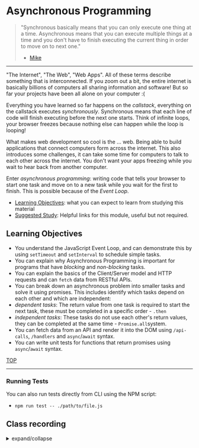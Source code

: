 # Asynchronous Programming

> "Synchronous basically means that you can only execute one thing at a time. Asynchronous means that you can execute multiple things at a time and you don't have to finish executing the current thing in order to move on to next one."
>
> - [Mike](https://stackoverflow.com/a/33585047)

---

"The Internet", "The Web", "Web Apps". All of these terms describe something that is interconnected. If you zoom out a bit, the entire internet is basically billions of computers all sharing information and software! But so far your projects have been all alone on your computer :(

Everything you have learned so far happens on the _callstack_, everything on the callstack executes _synchronously_. Synchronous means that each line of code will finish executing before the next one starts. Think of infinite loops, your browser freezes because nothing else can happen while the loop is looping!

What makes web development so cool is the ... web. Being able to build applications that connect computers form across the internet. This also introduces some challenges, it can take some time for computers to talk to each other across the internet. You don't want your apps freezing while you wait to hear back from another computer.

Enter _asynchronous programming_: writing code that tells your browser to start one task and move on to a new task while you wait for the first to finish. This is possible because of the _Event Loop_.

- [Learning Objectives](#learning-objectives): what you can expect to learn from
  studying this material
- [Suggested Study](./suggested-study.md): Helpful links for this module, useful
  but not required.

## Learning Objectives

- You understand the JavaScript Event Loop, and can demonstrate this by using `setTimeout` and `setInterval` to schedule simple tasks.
- You can explain why Asynchronous Programming is important for programs that have _blocking_ and _non-blocking_ tasks.
- You can explain the basics of the Client/Server model and HTTP requests and can `fetch` data from RESTful APIs.
- You can break down an asynchronous problem into smaller tasks and solve it using promises. This includes identify which tasks depend on each other and which are independent:
- _dependent tasks_: The return value from one task is required to start the next task, these must be completed in a specific order - `.then`
- _independent tasks_: These tasks do not use each other's return values, they can be completed at the same time - `Promise.all`system.
- You can fetch data from an API and render it into the DOM using `/api-calls`, `/handlers` and `async`/`await` syntax.
- You can write unit tests for functions that return promises using `async`/`await` syntax.

[TOP](#asynchronous-programming)

---

### Running Tests

You can also run tests directly from CLI using the NPM script:

- `npm run test -- ./path/to/file.js`

## Class recording

<details>
<summary>expand/collapse</summary>
<br>

### Week1

- [day 1](https://youtu.be/76TYxlYyLkE)
- [day 2](https://youtu.be/SZfgzshOHCo)
- [day 3](https://youtu.be/FwaPAZHrVvg)
- [day 5](https://youtu.be/5kBaW2W-xCM)

### Week2

- [day 6](https://youtu.be/dNb6m_dOrZI)
- [day 7](https://youtu.be/pmJEARLo6Fg)
- [day 8](https://youtu.be/2pnE95Vsh_0)

### Week3

</details>
